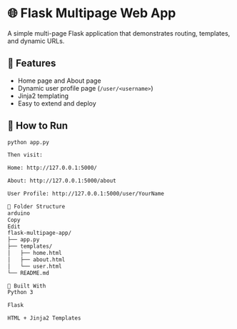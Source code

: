 # 🌐 Flask Multipage Web App

A simple multi-page Flask application that demonstrates routing, templates, and dynamic URLs.

## 🚀 Features

- Home page and About page
- Dynamic user profile page (`/user/<username>`)
- Jinja2 templating
- Easy to extend and deploy

## 🧪 How to Run

```bash
python app.py

Then visit:

Home: http://127.0.0.1:5000/

About: http://127.0.0.1:5000/about

User Profile: http://127.0.0.1:5000/user/YourName

📁 Folder Structure
arduino
Copy
Edit
flask-multipage-app/
├── app.py
├── templates/
│   ├── home.html
│   ├── about.html
│   └── user.html
└── README.md

🧠 Built With
Python 3

Flask

HTML + Jinja2 Templates